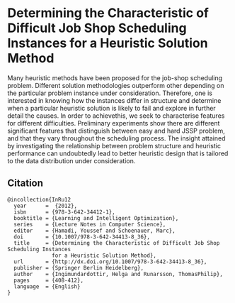 # Determining the Characteristic of Difficult Job Shop Scheduling Instances for a Heuristic Solution Method

Many heuristic methods have been proposed for the job-shop scheduling problem. Different solution methodologies outperform other depending on the particular problem instance under consideration. Therefore, one is interested in knowing how the instances differ in structure and determine when a particular heuristic solution is likely to fail and explore in further detail the causes. In order to achievethis, we seek to characterise features for different difficulties. Preliminary experiments show there are different significant features that distinguish between easy and hard JSSP problem, and that they vary throughout the scheduling process. The insight attained by investigating the relationship between problem structure and heuristic performance can undoubtedly lead to better heuristic design that is tailored to the data distribution under consideration.

## Citation
```
@incollection{InRu12
  year      =  {2012},
  isbn      = {978-3-642-34412-1},
  booktitle = {Learning and Intelligent Optimization},
  series    = {Lecture Notes in Computer Science},
  editor    = {Hamadi, Youssef and Schoenauer, Marc},
  doi       = {10.1007/978-3-642-34413-8_36},
  title     = {Determining the Characteristic of Difficult Job Shop Scheduling Instances 
              for a Heuristic Solution Method},
  url       = {http://dx.doi.org/10.1007/978-3-642-34413-8_36},
  publisher = {Springer Berlin Heidelberg},
  author    = {Ingimundardottir, Helga and Runarsson, ThomasPhilip},
  pages     = {408-412},
  language  = {English}
}
```
